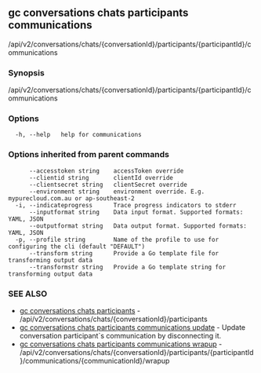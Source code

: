 ## gc conversations chats participants communications

/api/v2/conversations/chats/{conversationId}/participants/{participantId}/communications

### Synopsis

/api/v2/conversations/chats/{conversationId}/participants/{participantId}/communications

### Options

```
  -h, --help   help for communications
```

### Options inherited from parent commands

```
      --accesstoken string    accessToken override
      --clientid string       clientId override
      --clientsecret string   clientSecret override
      --environment string    environment override. E.g. mypurecloud.com.au or ap-southeast-2
  -i, --indicateprogress      Trace progress indicators to stderr
      --inputformat string    Data input format. Supported formats: YAML, JSON
      --outputformat string   Data output format. Supported formats: YAML, JSON
  -p, --profile string        Name of the profile to use for configuring the cli (default "DEFAULT")
      --transform string      Provide a Go template file for transforming output data
      --transformstr string   Provide a Go template string for transforming output data
```

### SEE ALSO

* [gc conversations chats participants](gc_conversations_chats_participants.html)	 - /api/v2/conversations/chats/{conversationId}/participants
* [gc conversations chats participants communications update](gc_conversations_chats_participants_communications_update.html)	 - Update conversation participant`s communication by disconnecting it.
* [gc conversations chats participants communications wrapup](gc_conversations_chats_participants_communications_wrapup.html)	 - /api/v2/conversations/chats/{conversationId}/participants/{participantId}/communications/{communicationId}/wrapup


